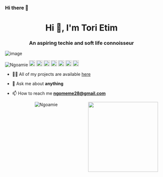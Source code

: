 ### Hi there 👋

<!--
**Ngoamie/ngoamie** is a ✨ _special_ ✨ repository because its `README.md` (this file) appears on your GitHub profile.

Here are some ideas to get you started:

- 🔭 I’m currently working on ...
- 🌱 I’m currently learning ...
- 👯 I’m looking to collaborate on ...
- 🤔 I’m looking for help with ...
- 💬 Ask me about ...
- 📫 How to reach me: ...
- 😄 Pronouns: ...
- ⚡ Fun fact: ...
-->

<h1 align="center">Hi 👋, I'm Tori Etim </h1>
<h3 align="center">An aspiring techie and soft life connoisseur </h3>

![image](https://github.com/saadeghi/saadeghi/blob/master/dino.gif)

<p align="left">
<img src="https://komarev.com/ghpvc/?username=Ngoamie" alt="Ngoamie" />
  
  <img src="https://img.icons8.com/color/48/000000/git.png" alt="git" width="20" height="20"/> 
  <img src="https://img.icons8.com/color/48/000000/react-native.png" alt="react" width="20" height="20"/> 
  <img src="https://img.icons8.com/color/48/000000/java-coffee-cup-logo.png" alt="java" width="20" height="20"/>
  <img src="https://github.com/simple-icons/simple-icons/blob/develop/icons/apacheflink.svg" alt="flinks" width="20" height="20"/>  
  <img src="https://img.icons8.com/color/48/000000/intellij-idea.png" alt="II" width="20" height="20"/> 
  <img src="https://img.icons8.com/color/48/000000/nodejs.png" alt="nodejs" width="20" height="20"/> 
  <img src="https://img.icons8.com/color/48/000000/python.png" alt="python" width="20" height="20"/></p>

- 👨‍💻 All of my projects are available  [here](https://github.com/Ngoamie?tab=repositories)

- 💬 Ask me about **anything**

- 📫 How to reach me **ngomeme28@gmail.com**



<p align="center"> 
  <img src="https://github-readme-stats.vercel.app/api?username=Ngoamie&show_icons=true" alt="Ngoamie" />
  <img  align="right" src="https://github.com/Ngoamie/Ngoamie/blob/master/gifs/3aM.gif" width="230">
 </p>
 <!--

-->

<p align="center">
<a href="https://linkedin.com/in/victoria-etim-5109b9177/" target="blank">
  <img align="center" src="https://github.com/Ngoamie/ngoamie-profile/blob/923defa6e610ed04a1ec55eb2ca28a610cb1a34d/Linkedin.svg" alt="https://linkedin.com/in/victoria-etim-5109b9177/" height="20" width="20" />
  </a>
  <a href="https://www.instagram.com/tori_etim/" target="blank">
    <img align="center" src="https://github.com/Ngoamie/ngoamie-profile/blob/919a11bc81ed37f8b6d5f8f70c874b9af31df35f/Instagram.svg" alt="https://www.instagram.com/tori_etim/" height="20" width="20" />
  </a>
 <a href="https://twitter.com/tori_etim" target="blank">
   <img align="center" src="https://github.com/Ngoamie/ngoamie-profile/blob/919a11bc81ed37f8b6d5f8f70c874b9af31df35f/Twitter.svg" alt="https://twitter.com/tori_etim" height="20" width="20" />
  </a>

</p>








